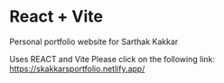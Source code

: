 # React + Vite

Personal portfolio website for Sarthak Kakkar

Uses REACT and Vite
Please click on the following link:
https://skakkarsportfolio.netlify.app/

